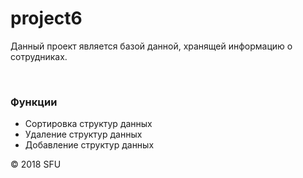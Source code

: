 # project6

<p>Данный проект является базой данной, хранящей информацию о сотрудниках.</p>

<br>

<h3>Функции</h3>

<ul>

<li>Сортировка структур данных</li>

<li>Удаление структур данных</li>

<li>Добавление структур данных</li>

</ul>

<p>© 2018 SFU</p>
